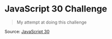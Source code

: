 # JavaScript 30 Challenge

> My attempt at doing this challenge

Source: [JavaScript 30](https://javascript30.com/)
